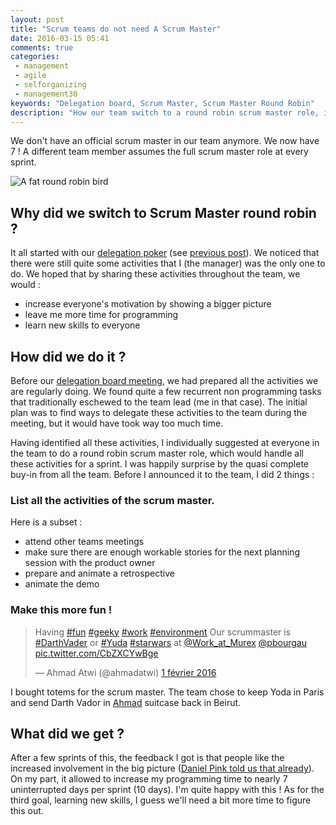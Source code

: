 ```yaml
---
layout: post
title: "Scrum teams do not need A Scrum Master"
date: 2016-03-15 05:41
comments: true
categories:
 - management
 - agile
 - selforganizing
 - management30
keywords: "Delegation board, Scrum Master, Scrum Master Round Robin"
description: "How our team switch to a round robin scrum master role, in order to increase self organization and delegation"
---
```

We don't have an official scrum master in our team anymore. We now have 7 ! A different team member assumes the full scrum master role at every sprint.

![A fat round robin bird]({{site.url}}/imgs/2016-03-15-scrum-teams-do-not-need-a-scrum-master/round-robin.jpg)

## Why did we switch to Scrum Master round robin ?

It all started with our [delegation poker](https://management30.com/product/delegation-poker/) (see [previous post](/stop-feeling-like-a-kid-everytime-you-ask-a-day-off/)). We noticed that there were still quite some activities that I (the manager) was the only one to do. We hoped that by sharing these activities throughout the team, we would :

* increase everyone's motivation by showing a bigger picture
* leave me more time for programming
* learn new skills to everyone

## How did we do it ?

Before our [delegation board meeting](https://management30.com/product/workouts/delegation-employee-engagement/), we had prepared all the activities we are regularly doing. We found quite a few recurrent non programming tasks that traditionally eschewed to the team lead (me in that case). The initial plan was to find ways to delegate these activities to the team during the meeting, but it would have took way too much time.

Having identified all these activities, I individually suggested at everyone in the team to do a round robin scrum master role, which would handle all these activities for a sprint. I was happily surprise by the quasi complete buy-in from all the team. Before I announced it to the team, I did 2 things :

### List all the activities of the scrum master.

Here is a subset :

* attend other teams meetings
* make sure there are enough workable stories for the next planning session with the product owner
* prepare and animate a retrospective
* animate the demo

### Make this more fun !

<blockquote class="twitter-tweet" data-lang="fr"><p lang="en" dir="ltr">Having <a href="https://twitter.com/hashtag/fun?src=hash">#fun</a> <a href="https://twitter.com/hashtag/geeky?src=hash">#geeky</a> <a href="https://twitter.com/hashtag/work?src=hash">#work</a> <a href="https://twitter.com/hashtag/environment?src=hash">#environment</a> Our scrummaster is <a href="https://twitter.com/hashtag/DarthVader?src=hash">#DarthVader</a> or <a href="https://twitter.com/hashtag/Yuda?src=hash">#Yuda</a> <a href="https://twitter.com/hashtag/starwars?src=hash">#starwars</a> at <a href="https://twitter.com/Work_at_Murex">@Work_at_Murex</a> <a href="https://twitter.com/pbourgau">@pbourgau</a> <a href="https://t.co/CbZXCYwBge">pic.twitter.com/CbZXCYwBge</a></p>&mdash; Ahmad Atwi (@ahmadatwi) <a href="https://twitter.com/ahmadatwi/status/694190926684618753">1 février 2016</a></blockquote>
<script async src="//platform.twitter.com/widgets.js" charset="utf-8"></script>

I bought totems for the scrum master. The team chose to keep Yoda in Paris and send Darth Vador in [Ahmad](https://twitter.com/ahmadatwi) suitcase back in Beirut.

## What did we get ?

After a few sprints of this, the feedback I got is that people like the increased involvement in the big picture ([Daniel Pink told us that already](http://www.amazon.com/Drive-Surprising-Truth-About-Motivates/dp/1594484805/ref=sr_1_1?tag=pbourgau-20&amp;ie=UTF8&qid=1458076848&sr=8-1&keywords=daniel+pink+drive)). On my part, it allowed to increase my programming time to nearly 7 uninterrupted days per sprint (10 days). I'm quite happy with this ! As for the third goal, learning new skills, I guess we'll need a bit more time to figure this out.
